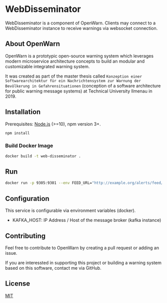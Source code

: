 # WebDisseminator

WebDisseminator is a component of OpenWarn. Clients may connect to a WebDisseminator instance to receive warnings via websocket connection.

## About OpenWarn

OpenWarn is a prototypic open-source warning system which leverages modern microservice architecture concepts
to build an modular and customizable integrated warning system.

It was created as part of the master thesis called
`Konzeption einer Softwarearchitektur für ein Nachrichtensystem zur Warnung der Bevölkerung in Gefahrensituationen` (conception of a software architecture for public warning message systems) at Technical University Ilmenau in 2019.

## Installation

Prerequisites: [Node.js](https://nodejs.org/en/) (>=10), npm version 3+.

```bash
npm install
```

### Build Docker Image

```bash
docker build -t web-disseminator .
```

## Run

```bash
docker run -p 9305:9301 --env FEED_URL="http://example.org/alerts/feed/atom" web-disseminator
```


## Configuration

This service is configurable via environment variables (docker).

* KAFKA_HOST: IP Address / Host of the message broker (kafka instance)

## Contributing

Feel free to contribute to OpenWarn by creating a pull request or adding an issue.

If you are interessted in supporting this project or building a warning system based on this software, contact me via GitHub.

## License

  [MIT](LICENSE)